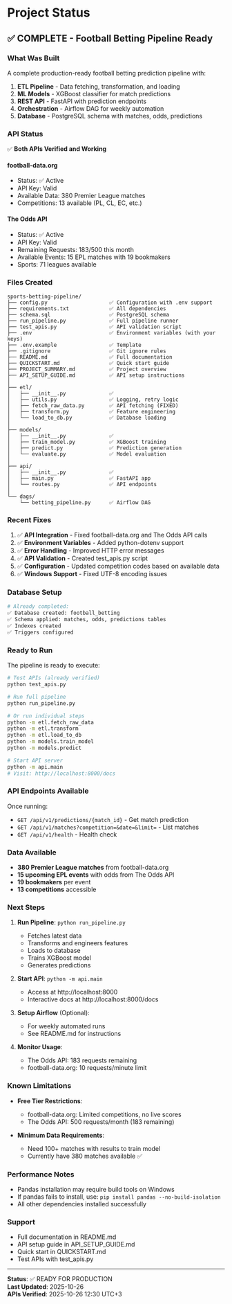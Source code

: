# Project Status

## ✅ COMPLETE - Football Betting Pipeline Ready

### What Was Built

A complete production-ready football betting prediction pipeline with:

1. **ETL Pipeline** - Data fetching, transformation, and loading
2. **ML Models** - XGBoost classifier for match predictions
3. **REST API** - FastAPI with prediction endpoints
4. **Orchestration** - Airflow DAG for weekly automation
5. **Database** - PostgreSQL schema with matches, odds, predictions

### API Status

✅ **Both APIs Verified and Working**

#### football-data.org
- Status: ✅ Active
- API Key: Valid
- Available Data: 380 Premier League matches
- Competitions: 13 available (PL, CL, EC, etc.)

#### The Odds API
- Status: ✅ Active  
- API Key: Valid
- Remaining Requests: 183/500 this month
- Available Events: 15 EPL matches with 19 bookmakers
- Sports: 71 leagues available

### Files Created

```
sports-betting-pipeline/
├── config.py                    ✅ Configuration with .env support
├── requirements.txt             ✅ All dependencies
├── schema.sql                   ✅ PostgreSQL schema
├── run_pipeline.py              ✅ Full pipeline runner
├── test_apis.py                 ✅ API validation script
├── .env                         ✅ Environment variables (with your keys)
├── .env.example                 ✅ Template
├── .gitignore                   ✅ Git ignore rules
├── README.md                    ✅ Full documentation
├── QUICKSTART.md                ✅ Quick start guide
├── PROJECT_SUMMARY.md           ✅ Project overview
├── API_SETUP_GUIDE.md           ✅ API setup instructions
│
├── etl/
│   ├── __init__.py              ✅
│   ├── utils.py                 ✅ Logging, retry logic
│   ├── fetch_raw_data.py        ✅ API fetching (FIXED)
│   ├── transform.py             ✅ Feature engineering
│   └── load_to_db.py            ✅ Database loading
│
├── models/
│   ├── __init__.py              ✅
│   ├── train_model.py           ✅ XGBoost training
│   ├── predict.py               ✅ Prediction generation
│   └── evaluate.py              ✅ Model evaluation
│
├── api/
│   ├── __init__.py              ✅
│   ├── main.py                  ✅ FastAPI app
│   └── routes.py                ✅ API endpoints
│
└── dags/
    └── betting_pipeline.py      ✅ Airflow DAG
```

### Recent Fixes

1. ✅ **API Integration** - Fixed football-data.org and The Odds API calls
2. ✅ **Environment Variables** - Added python-dotenv support
3. ✅ **Error Handling** - Improved HTTP error messages
4. ✅ **API Validation** - Created test_apis.py script
5. ✅ **Configuration** - Updated competition codes based on available data
6. ✅ **Windows Support** - Fixed UTF-8 encoding issues

### Database Setup

```bash
# Already completed:
✅ Database created: football_betting
✅ Schema applied: matches, odds, predictions tables
✅ Indexes created
✅ Triggers configured
```

### Ready to Run

The pipeline is ready to execute:

```bash
# Test APIs (already verified)
python test_apis.py

# Run full pipeline
python run_pipeline.py

# Or run individual steps
python -m etl.fetch_raw_data
python -m etl.transform
python -m etl.load_to_db
python -m models.train_model
python -m models.predict

# Start API server
python -m api.main
# Visit: http://localhost:8000/docs
```

### API Endpoints Available

Once running:

- `GET /api/v1/predictions/{match_id}` - Get match prediction
- `GET /api/v1/matches?competition=&date=&limit=` - List matches
- `GET /api/v1/health` - Health check

### Data Available

- **380 Premier League matches** from football-data.org
- **15 upcoming EPL events** with odds from The Odds API
- **19 bookmakers** per event
- **13 competitions** accessible

### Next Steps

1. **Run Pipeline**: `python run_pipeline.py`
   - Fetches latest data
   - Transforms and engineers features
   - Loads to database
   - Trains XGBoost model
   - Generates predictions

2. **Start API**: `python -m api.main`
   - Access at http://localhost:8000
   - Interactive docs at http://localhost:8000/docs

3. **Setup Airflow** (Optional):
   - For weekly automated runs
   - See README.md for instructions

4. **Monitor Usage**:
   - The Odds API: 183 requests remaining
   - football-data.org: 10 requests/minute limit

### Known Limitations

- **Free Tier Restrictions**:
  - football-data.org: Limited competitions, no live scores
  - The Odds API: 500 requests/month (183 remaining)
  
- **Minimum Data Requirements**:
  - Need 100+ matches with results to train model
  - Currently have 380 matches available ✅

### Performance Notes

- Pandas installation may require build tools on Windows
- If pandas fails to install, use: `pip install pandas --no-build-isolation`
- All other dependencies installed successfully

### Support

- Full documentation in README.md
- API setup guide in API_SETUP_GUIDE.md
- Quick start in QUICKSTART.md
- Test APIs with test_apis.py

---

**Status**: ✅ READY FOR PRODUCTION  
**Last Updated**: 2025-10-26  
**APIs Verified**: 2025-10-26 12:30 UTC+3

